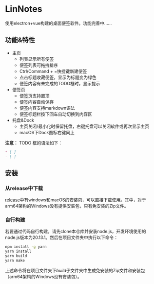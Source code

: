 # LinNotes
使用electron+vue构建的桌面便签软件。功能完善中……

## 功能&特性
- 主页
  - 列表显示所有便签
  - 便签列表可拖拽排序
  - Ctrl/Command + =快捷键新建便签
  - 点击标题收藏便签，显示为标题变为绿色
  - 便签内容有未完成的TODO框时，显示提示
- 便签页
  - 便签页支持置顶
  - 便签内容自动保存
  - 便签内容支持markdown语法
  - 便签标题栏按下回车自动切换到内容区
- 托盘&Dock
  - 主页关闭/最小化时保留托盘，右键托盘可以关闭软件或再次显示主页
  - macOS下Dock图标右键同上

**注意：** TODO 框的语法如下：
```markdown
* [ ]
- [ ]
```

## 安装
### 从release中下载
[release](https://github.com/ljs-2002/LinNotes/releases)中有windows和macOS的安装包，可以直接下载使用。其中，对于arm64架构的Windows没有提供安装包，只有免安装的Zip文件。
### 自行构建
若要通过代码自行构建，请先clone本仓库并安装node.js，开发环境使用的node.js版本为20.13.1。然后在项目文件夹中执行以下命令：
```bash
npm install -g yarn
yarn install
yarn build
yarn make
```
上述命令将在项目文件夹下*build*子文件夹中生成免安装的Zip文件和安装包（arm64架构的Windows没有安装包）。